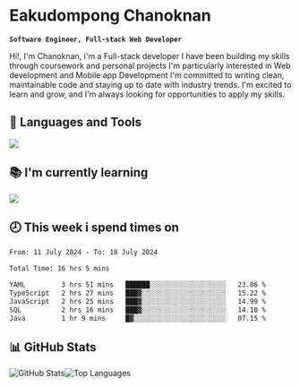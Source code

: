 # Eakudompong Chanoknan

**`Software Engineer, Full-stack Web Developer`**

<p>Hi!, I'm Chanoknan, i'm a Full-stack developer I have been building my skills
through coursework and personal projects I'm particularly interested in Web development
and Mobile app Development I'm committed to writing clean, maintainable
code and staying up to date with industry trends. I'm excited to learn
and grow, and I'm always looking for opportunities to apply my skills.</p>

## 🔧 Languages and Tools

  <a href="https://skillicons.dev">
    <img src="https://skillicons.dev/icons?i=typescript,javascript,html,css,php,java,python,laravel,nodejs,mongodb,react,nextjs,tailwind,mysql,planetscale,postgres,firebase&perline=9" />
  </a>
  
## 📚 I'm currently learning
  <a href="https://skillicons.dev">
    <img src="https://skillicons.dev/icons?i=go,rust,kotlin,androidstudio,graphql,docker,kubernetes,gcp,aws" />
  </a>

## 🕗 This week i spend times on

<!--START_SECTION:waka-->

```txt
From: 11 July 2024 - To: 18 July 2024

Total Time: 16 hrs 5 mins

YAML         3 hrs 51 mins   ██████░░░░░░░░░░░░░░░░░░░   23.86 %
TypeScript   2 hrs 27 mins   ███▓░░░░░░░░░░░░░░░░░░░░░   15.22 %
JavaScript   2 hrs 25 mins   ███▓░░░░░░░░░░░░░░░░░░░░░   14.99 %
SQL          2 hrs 16 mins   ███▓░░░░░░░░░░░░░░░░░░░░░   14.10 %
Java         1 hr 9 mins     █▓░░░░░░░░░░░░░░░░░░░░░░░   07.15 %
```

<!--END_SECTION:waka-->

## 📊 GitHub Stats

<p style="display: flex">
  <img alt="GitHub Stats" src="https://github-readme-stats.vercel.app/api?username=EC-9624&show_icons=true&theme=gruvbox&count_private=true"/>
  <img alt="Top Languages" src="https://github-readme-stats.vercel.app/api/top-langs/?username=EC-9624&layout=compact&theme=gruvbox" />  
</p>
